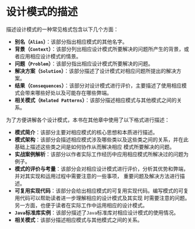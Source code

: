设计模式的描述
========================================================================
描述设计模式的一种常见格式包含以下几个方面：
+ **别名（`Alias`）**：该部分指出相应模式的其他名字。
+ **背景（`Context`）**：该部分列出相应设计模式所要解决的问题所产生的背景，或者应用相应设计模式的情景。
+ **问题（`Problem`）**：该部分指出相应设计模式所要解决的问题。
+ **解决方案（`Solution`）**：该部分描述了设计模式对相应问题所提出的解决方案。
+ **结果（`Consequences`）**：该部分对设计模式进行评价，主要描述了使用相应模式会带来哪些好处以及可能存在哪些弊端。
+ **相关模式（`Related Patterns`）**：该部分描述相应模式与其他模式之间的关系。

为了方便讲解各个设计模式，本书在其他章中使用了以下格式进行描述：
+ **模式简介**：该部分主要对相应模式的核心思想和本质进行描述。
+ **模式架构**：该部分会描述相应模式涉及哪些类以及这些类之间的关系，并在此基础上描述这些类之间是如何协作从而解决相应
模式所要解决的问题。
+ **实战案例解析**：该部分以作者实际工作经历中应用相应模式所解决过的问题为例子。
+ **模式的评价与考量**：该部分会对相应设计模式进行评价，分析其优势和弊端，并对其实现和运用过程中需要注意的一些事项，
重要问题及解决方法进行描述。
+ **可复用实现代码**：该部分会给出相应模式的可复用实现代码。编写模式的可复用代码可以帮助读者进一步理解相应的设计模式及其实现
时需要注意的问题。另一方面，也便于读者在实际工作中运用相应的设计模式。
+ **`Java`标准库实例**：该部分描述了`Java`标准库对相应设计模式的使用情况。
+ **相关模式**：该部分描述相应模式与其他模式之间的关系。


